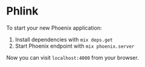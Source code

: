 # Phlink

To start your new Phoenix application:

1. Install dependencies with `mix deps.get`
2. Start Phoenix endpoint with `mix phoenix.server`

Now you can visit `localhost:4000` from your browser.
